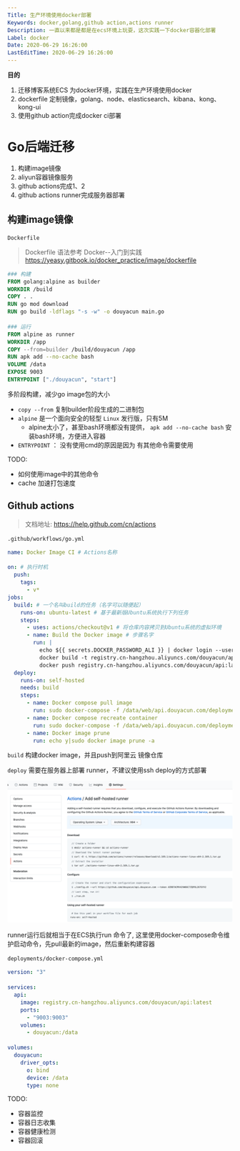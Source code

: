 ```yaml
---
Title: 生产环境使用docker部署
Keywords: docker,golang,github action,actions runner
Description: 一直以来都是都是在ecs环境上玩耍，这次实践一下docker容器化部署
Label: docker
Date: 2020-06-29 16:26:00
LastEditTime: 2020-06-29 16:26:00
---
```


**目的**

1.  迁移博客系统ECS 为docker环境，实践在生产环境使用docker
2.  dockerfile 定制镜像，golang、node、elasticsearch、kibana、kong、kong-ui
3.  使用github action完成docker ci部署

# Go后端迁移

1.  构建image镜像
2.  aliyun容器镜像服务
3.  github actions完成1、2
4.  github actions runner完成服务器部署

## 构建image镜像

`Dockerfile` 

>   Dockerfile 语法参考 Docker--入门到实践 https://yeasy.gitbook.io/docker_practice/image/dockerfile

```dockerfile
### 构建
FROM golang:alpine as builder
WORKDIR /build
COPY . .
RUN go mod download
RUN go build -ldflags "-s -w" -o douyacun main.go

### 运行
FROM alpine as runner
WORKDIR /app
COPY --from=builder /build/douyacun /app
RUN apk add --no-cache bash
VOLUME /data
EXPOSE 9003
ENTRYPOINT ["./douyacun", "start"]
```

多阶段构建，减少go image包的大小

-   `copy --from` 复制builder阶段生成的二进制包
-   `alpine` 是一个面向安全的轻型 `Linux` 发行版，只有5M
    -   alpine太小了，甚至bash环境都没有提供， `apk add --no-cache bash` 安装bash环境，方便进入容器
-   `ENTRYPOINT` ： 没有使用cmd的原因是因为 有其他命令需要使用

TODO:

-   如何使用image中的其他命令
-   cache 加速打包速度

## Github actions

>    文档地址: https://help.github.com/cn/actions

`.github/workflows/go.yml`

```yml
name: Docker Image CI # Actions名称

on: # 执行时机
  push:
    tags:
      - v*
jobs:
  build: # 一个名叫build的任务（名字可以随便起）
    runs-on: ubuntu-latest # 基于最新版Ubuntu系统执行下列任务
    steps:
      - uses: actions/checkout@v1 # 将仓库内容拷贝到Ubuntu系统的虚拟环境
      - name: Build the Docker image # 步骤名字
        run: |
          echo ${{ secrets.DOCKER_PASSWORD_ALI }} | docker login --username=${{ secrets.DOCKER_USER_ALI }} registry.cn-hangzhou.aliyuncs.com --password-stdin
          docker build -t registry.cn-hangzhou.aliyuncs.com/douyacun/api:latest . # 执行构建
          docker push registry.cn-hangzhou.aliyuncs.com/douyacun/api:latest
  deploy:
    runs-on: self-hosted
    needs: build
    steps:
      - name: Docker compose pull image
        run: sudo docker-compose -f /data/web/api.douyacun.com/deployments/docker-compose.yml pull
      - name: Docker compose recreate container
        run: sudo docker-compose -f /data/web/api.douyacun.com/deployments/docker-compose.yml up --force-recreate -d
      - name: Docker image prune
        run: echo y|sudo docker image prune -a
```

`build`  构建docker image，并且push到阿里云 镜像仓库

`deploy` 需要在服务器上部署 runner，不建议使用ssh deploy的方式部署

![](./assert/github-actions-runner.png)

runner运行后就相当于在ECS执行run 命令了, 这里使用docker-compose命令维护启动命令，先pull最新的image，然后重新构建容器

`deployments/docker-compose.yml`

```yml
version: "3"

services:
  api:
    image: registry.cn-hangzhou.aliyuncs.com/douyacun/api:latest
    ports:
      - "9003:9003"
    volumes:
      - douyacun:/data

volumes:
  douyacun:
    driver_opts:
      o: bind
      device: /data
      type: none
```

TODO:

-   容器监控
-   容器日志收集
-   容器健康检测
-   容器回滚

